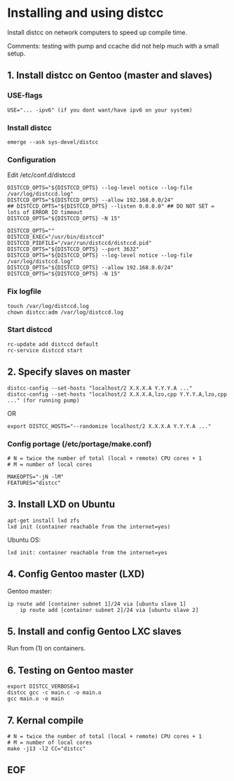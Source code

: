 # Installing and using distcc

Install distcc on network computers to speed up compile time.

Comments: testing with pump and ccache did not help much with a small setup.

## 1. Install distcc on Gentoo (master and slaves)

### USE-flags

	USE="... -ipv6" (if you dont want/have ipv6 on your system)

### Install distcc

	emerge --ask sys-devel/distcc

### Configuration

Edit /etc/conf.d/distccd

	DISTCCD_OPTS="${DISTCCD_OPTS} --log-level notice --log-file /var/log/distccd.log"
	DISTCCD_OPTS="${DISTCCD_OPTS} --allow 192.168.0.0/24"
	## DISTCCD_OPTS="${DISTCCD_OPTS} --listen 0.0.0.0" ## DO NOT SET = lots of ERROR IO timeout
	DISTCCD_OPTS="${DISTCCD_OPTS} -N 15"

	DISTCCD_OPTS=""
	DISTCCD_EXEC="/usr/bin/distccd"
	DISTCCD_PIDFILE="/var/run/distccd/distccd.pid"
	DISTCCD_OPTS="${DISTCCD_OPTS} --port 3632"
	DISTCCD_OPTS="${DISTCCD_OPTS} --log-level notice --log-file /var/log/distccd.log"
	DISTCCD_OPTS="${DISTCCD_OPTS} --allow 192.168.0.0/24"
	DISTCCD_OPTS="${DISTCCD_OPTS} -N 15"

### Fix logfile

	touch /var/log/distccd.log
	chown distcc:adm /var/log/distccd.log

### Start distccd

	rc-update add distccd default
	rc-service distccd start

## 2. Specify slaves on master

	distcc-config --set-hosts "localhost/2 X.X.X.A Y.Y.Y.A ..."
	distcc-config --set-hosts "localhost/2 X.X.X.A,lzo,cpp Y.Y.Y.A,lzo,cpp ..." (for running pump)

OR

	export DISTCC_HOSTS="--randomize localhost/2 X.X.X.A Y.Y.Y.A ..."

### Config portage (/etc/portage/make.conf)

	# N = twice the number of total (local + remote) CPU cores + 1
	# M = number of local cores

	MAKEOPTS="-jN -lM"
	FEATURES="distcc"

## 3. Install LXD on Ubuntu

	apt-get install lxd zfs
	lxd init (container reachable from the internet=yes)

Ubuntu OS:	

	lxd init: container reachable from the internet=yes

## 4. Config Gentoo master (LXD)

Gentoo master:	

	ip route add [container subnet 1]/24 via [ubuntu slave 1]
        ip route add [container subnet 2]/24 via [ubuntu slave 2]

## 5. Install and config Gentoo LXC slaves 

Run from (1) on containers.

## 6. Testing on Gentoo master

	export DISTCC_VERBOSE=1
	distcc gcc -c main.c -o main.o
	gcc main.o -o main

## 7. Kernal compile

	# N = twice the number of total (local + remote) CPU cores + 1
	# M = number of local cores
	make -j13 -l2 CC="distcc"

## EOF
